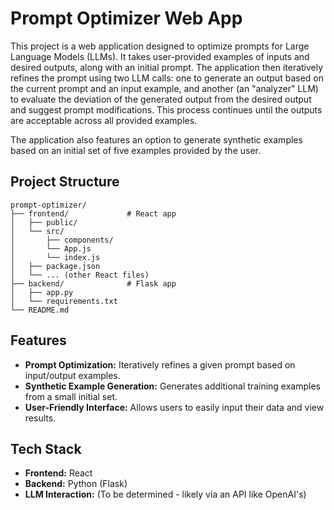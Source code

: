 # Prompt Optimizer Web App

This project is a web application designed to optimize prompts for Large Language Models (LLMs). It takes user-provided examples of inputs and desired outputs, along with an initial prompt. The application then iteratively refines the prompt using two LLM calls: one to generate an output based on the current prompt and an input example, and another (an "analyzer" LLM) to evaluate the deviation of the generated output from the desired output and suggest prompt modifications. This process continues until the outputs are acceptable across all provided examples.

The application also features an option to generate synthetic examples based on an initial set of five examples provided by the user.

## Project Structure

```
prompt-optimizer/
├── frontend/             # React app
│   ├── public/
│   └── src/
│       ├── components/
│       └── App.js
│       └── index.js
│   ├── package.json
│   └── ... (other React files)
├── backend/              # Flask app
│   ├── app.py
│   └── requirements.txt
└── README.md
```

## Features

-   **Prompt Optimization:** Iteratively refines a given prompt based on input/output examples.
-   **Synthetic Example Generation:** Generates additional training examples from a small initial set.
-   **User-Friendly Interface:** Allows users to easily input their data and view results.

## Tech Stack

-   **Frontend:** React
-   **Backend:** Python (Flask)
-   **LLM Interaction:** (To be determined - likely via an API like OpenAI's) 